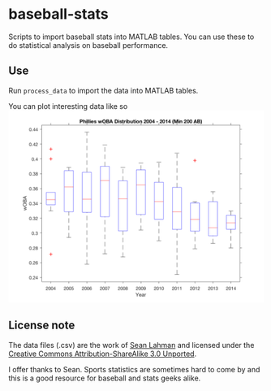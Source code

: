 # baseball-stats
Scripts to import baseball stats into MATLAB tables. You can use these to do statistical analysis on baseball performance.

## Use
Run ```process_data``` to import the data into MATLAB tables. 

You can plot interesting data like so
![Phillies wOBA Plot 2004-2014](https://raw.githubusercontent.com/gehrhorn/baseball-stats/master/images/Phillies%20wOBA.png)

## License note
The data files (.csv) are the work of [Sean Lahman](http://www.seanlahman.com/baseball-archive/statistics/) and licensed under the [Creative Commons Attribution-ShareAlike 3.0 Unported](http://creativecommons.org/licenses/by-sa/3.0/). 

I offer thanks to Sean. Sports statistics are sometimes hard to come by and this is a good resource for baseball and stats geeks alike.

